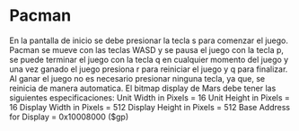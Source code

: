 # Pacman
En la pantalla de inicio se debe presionar la tecla s para comenzar el juego.
Pacman se mueve con las teclas WASD y se pausa el juego con la tecla p, se puede 
terminar el juego con la tecla q en cualquier momento del juego y una vez ganado
el juego presiona r para reiniciar el juego y q para finalizar.
Al ganar el juego no es necesario presionar ninguna tecla, ya que, se reinicia de 
manera automatica.
El bitmap display de Mars debe tener las siguientes especificaciones:
Unit Width in Pixels = 16
Unit Height in Pixels = 16
Display Width in Pixels = 512
Display Height in Pixels = 512
Base Address for Display = 0x10008000 ($gp)
